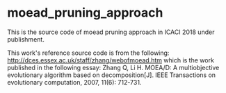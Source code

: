 # moead_pruning_approach
This is the source code of moead pruning approach in ICACI 2018 under publishment.

This work's reference source code is from the following:
http://dces.essex.ac.uk/staff/zhang/webofmoead.htm
which is the work published in the following essay:
Zhang Q, Li H. MOEA/D: A multiobjective evolutionary algorithm based on decomposition[J]. IEEE Transactions on evolutionary computation, 2007, 11(6): 712-731.
